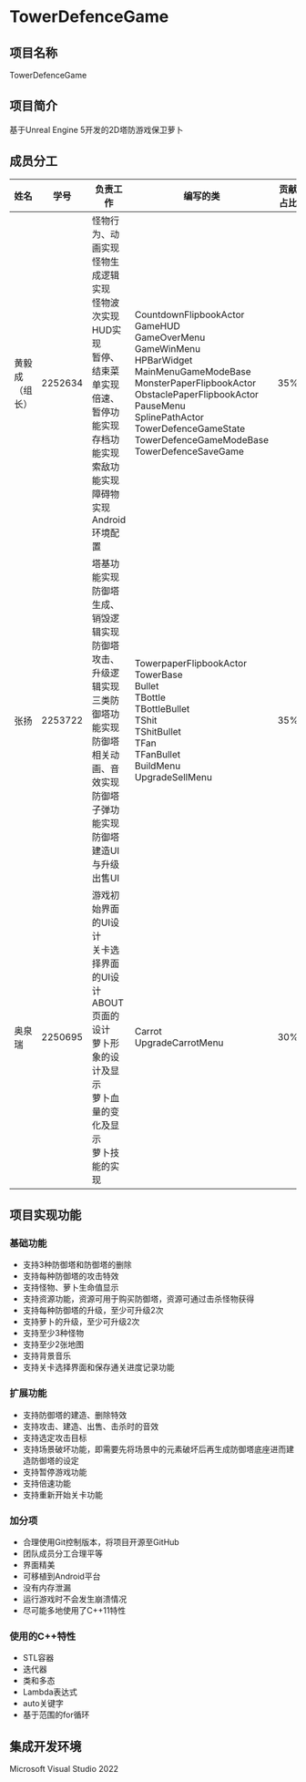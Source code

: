 # TowerDefenceGame
## 项目名称
TowerDefenceGame
## 项目简介
基于Unreal Engine 5开发的2D塔防游戏保卫萝卜
## 成员分工
|姓名|学号|负责工作|编写的类|贡献占比|
|---|---|---|---|---|
|黄毅成（组长）|2252634|怪物行为、动画实现<br>怪物生成逻辑实现<br>怪物波次实现<br>HUD实现<br>暂停、结束菜单实现<br>倍速、暂停功能实现<br>存档功能实现<br>索敌功能实现<br>障碍物实现<br>Android环境配置|CountdownFlipbookActor<br>GameHUD<br>GameOverMenu<br>GameWinMenu<br>HPBarWidget<br>MainMenuGameModeBase<br>MonsterPaperFlipbookActor<br>ObstaclePaperFlipbookActor<br>PauseMenu<br>SplinePathActor<br>TowerDefenceGameState<br>TowerDefenceGameModeBase<br>TowerDefenceSaveGame|35%|
|张扬|2253722|塔基功能实现<br>防御塔生成、销毁逻辑实现<br>防御塔攻击、升级逻辑实现<br>三类防御塔功能实现<br>防御塔相关动画、音效实现<br>防御塔子弹功能实现<br>防御塔建造UI与升级出售UI|TowerpaperFlipbookActor<br>TowerBase<br>Bullet<br>TBottle<br>TBottleBullet<br>TShit<br>TShitBullet<br>TFan<Br>TFanBullet<br>BuildMenu<br>UpgradeSellMenu|35%|
|奥泉瑞|2250695|游戏初始界面的UI设计<br>关卡选择界面的UI设计<br>ABOUT页面的设计<br>萝卜形象的设计及显示<br>萝卜血量的变化及显示<br>萝卜技能的实现|Carrot<br>UpgradeCarrotMenu|30%|
## 项目实现功能
### 基础功能
* 支持3种防御塔和防御塔的删除
* 支持每种防御塔的攻击特效
* 支持怪物、萝卜生命值显示
* 支持资源功能，资源可用于购买防御塔，资源可通过击杀怪物获得
* 支持每种防御塔的升级，至少可升级2次
* 支持萝卜的升级，至少可升级2次
* 支持至少3种怪物
* 支持至少2张地图
* 支持背景音乐
* 支持关卡选择界面和保存通关进度记录功能
### 扩展功能
* 支持防御塔的建造、删除特效
* 支持攻击、建造、出售、击杀时的音效
* 支持选定攻击目标
* 支持场景破坏功能，即需要先将场景中的元素破坏后再生成防御塔底座进而建造防御塔的设定
* 支持暂停游戏功能
* 支持倍速功能
* 支持重新开始关卡功能
### 加分项
* 合理使用Git控制版本，将项目开源至GitHub
* 团队成员分工合理平等
* 界面精美
* 可移植到Android平台
* 没有内存泄漏
* 运行游戏时不会发生崩溃情况
* 尽可能多地使用了C++11特性
### 使用的C++特性
* STL容器
* 迭代器
* 类和多态
* Lambda表达式
* auto关键字
* 基于范围的for循环
## 集成开发环境
Microsoft Visual Studio 2022



